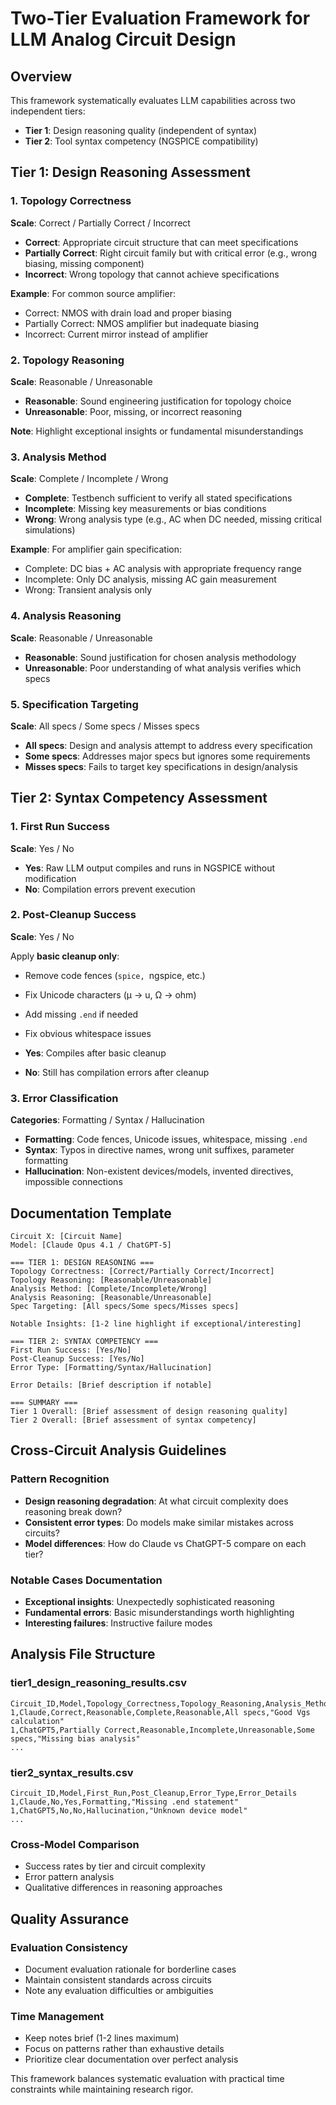 # Two-Tier Evaluation Framework for LLM Analog Circuit Design

## Overview

This framework systematically evaluates LLM capabilities across two independent tiers:
- **Tier 1**: Design reasoning quality (independent of syntax)
- **Tier 2**: Tool syntax competency (NGSPICE compatibility)

## Tier 1: Design Reasoning Assessment

### 1. Topology Correctness
**Scale**: Correct / Partially Correct / Incorrect

- **Correct**: Appropriate circuit structure that can meet specifications
- **Partially Correct**: Right circuit family but with critical error (e.g., wrong biasing, missing component)
- **Incorrect**: Wrong topology that cannot achieve specifications

**Example**: For common source amplifier:
- Correct: NMOS with drain load and proper biasing
- Partially Correct: NMOS amplifier but inadequate biasing  
- Incorrect: Current mirror instead of amplifier

### 2. Topology Reasoning
**Scale**: Reasonable / Unreasonable

- **Reasonable**: Sound engineering justification for topology choice
- **Unreasonable**: Poor, missing, or incorrect reasoning

**Note**: Highlight exceptional insights or fundamental misunderstandings

### 3. Analysis Method
**Scale**: Complete / Incomplete / Wrong

- **Complete**: Testbench sufficient to verify all stated specifications
- **Incomplete**: Missing key measurements or bias conditions
- **Wrong**: Wrong analysis type (e.g., AC when DC needed, missing critical simulations)

**Example**: For amplifier gain specification:
- Complete: DC bias + AC analysis with appropriate frequency range
- Incomplete: Only DC analysis, missing AC gain measurement
- Wrong: Transient analysis only

### 4. Analysis Reasoning  
**Scale**: Reasonable / Unreasonable

- **Reasonable**: Sound justification for chosen analysis methodology
- **Unreasonable**: Poor understanding of what analysis verifies which specs

### 5. Specification Targeting
**Scale**: All specs / Some specs / Misses specs

- **All specs**: Design and analysis attempt to address every specification
- **Some specs**: Addresses major specs but ignores some requirements
- **Misses specs**: Fails to target key specifications in design/analysis

## Tier 2: Syntax Competency Assessment

### 1. First Run Success
**Scale**: Yes / No

- **Yes**: Raw LLM output compiles and runs in NGSPICE without modification
- **No**: Compilation errors prevent execution

### 2. Post-Cleanup Success
**Scale**: Yes / No

Apply **basic cleanup only**:
- Remove code fences (```spice, ```ngspice, etc.)
- Fix Unicode characters (µ → u, Ω → ohm)
- Add missing `.end` if needed
- Fix obvious whitespace issues

- **Yes**: Compiles after basic cleanup
- **No**: Still has compilation errors after cleanup

### 3. Error Classification
**Categories**: Formatting / Syntax / Hallucination

- **Formatting**: Code fences, Unicode issues, whitespace, missing `.end`
- **Syntax**: Typos in directive names, wrong unit suffixes, parameter formatting
- **Hallucination**: Non-existent devices/models, invented directives, impossible connections

## Documentation Template

```
Circuit X: [Circuit Name]
Model: [Claude Opus 4.1 / ChatGPT-5]

=== TIER 1: DESIGN REASONING ===
Topology Correctness: [Correct/Partially Correct/Incorrect]
Topology Reasoning: [Reasonable/Unreasonable]  
Analysis Method: [Complete/Incomplete/Wrong]
Analysis Reasoning: [Reasonable/Unreasonable]
Spec Targeting: [All specs/Some specs/Misses specs]

Notable Insights: [1-2 line highlight if exceptional/interesting]

=== TIER 2: SYNTAX COMPETENCY ===
First Run Success: [Yes/No]
Post-Cleanup Success: [Yes/No]  
Error Type: [Formatting/Syntax/Hallucination]

Error Details: [Brief description if notable]

=== SUMMARY ===
Tier 1 Overall: [Brief assessment of design reasoning quality]
Tier 2 Overall: [Brief assessment of syntax competency]
```

## Cross-Circuit Analysis Guidelines

### Pattern Recognition
- **Design reasoning degradation**: At what circuit complexity does reasoning break down?
- **Consistent error types**: Do models make similar mistakes across circuits?
- **Model differences**: How do Claude vs ChatGPT-5 compare on each tier?

### Notable Cases Documentation
- **Exceptional insights**: Unexpectedly sophisticated reasoning  
- **Fundamental errors**: Basic misunderstandings worth highlighting
- **Interesting failures**: Instructive failure modes

## Analysis File Structure

### tier1_design_reasoning_results.csv
```
Circuit_ID,Model,Topology_Correctness,Topology_Reasoning,Analysis_Method,Analysis_Reasoning,Spec_Targeting,Notable_Insights
1,Claude,Correct,Reasonable,Complete,Reasonable,All specs,"Good Vgs calculation"
1,ChatGPT5,Partially Correct,Reasonable,Incomplete,Unreasonable,Some specs,"Missing bias analysis"
...
```

### tier2_syntax_results.csv  
```
Circuit_ID,Model,First_Run,Post_Cleanup,Error_Type,Error_Details
1,Claude,No,Yes,Formatting,"Missing .end statement"
1,ChatGPT5,No,No,Hallucination,"Unknown device model"
...
```

### Cross-Model Comparison
- Success rates by tier and circuit complexity
- Error pattern analysis  
- Qualitative differences in reasoning approaches

## Quality Assurance

### Evaluation Consistency
- Document evaluation rationale for borderline cases
- Maintain consistent standards across circuits
- Note any evaluation difficulties or ambiguities

### Time Management
- Keep notes brief (1-2 lines maximum)
- Focus on patterns rather than exhaustive details
- Prioritize clear documentation over perfect analysis

This framework balances systematic evaluation with practical time constraints while maintaining research rigor.